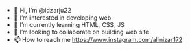 - 👋 Hi, I’m @idzarju22
- 👀 I’m interested in developing web
- 🌱 I’m currently learning HTML, CSS, JS
- 💞️ I’m looking to collaborate on building web site
- 📫 How to reach me https://www.instagram.com/alinizar172

<!---
idzarju22/idzarju22 is a ✨ special ✨ repository because its `README.md` (this file) appears on your GitHub profile.
You can click the Preview link to take a look at your changes.
--->

